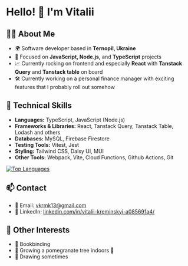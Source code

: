 # Hello! 👋 I'm Vitalii

## 👨‍💻 About Me
- 🌍 Software developer based in **Ternopil, Ukraine**
- 💼 Focused on **JavaScript, Node.js,** and **TypeScript** projects
- 📈 Currently rocking on frontend and especially **React** with **Tanstack Query** and **Tanstack table** on board
- 🛠️ Currently working on a personal finance manager with exciting features that I probably roll out somehow

## 🔧 Technical Skills
- **Languages:** TypeScript, JavaScript (Node.js)
- **Frameworks & Libraries:** React, Tanstack Query, Tanstack Table, Lodash and others
- **Databases:** MySQL, Firebase Firestore
- **Testing Tools:** Vitest, Jest
- **Styling:** Tailwind CSS, Daisy UI, MUI
- **Other Tools:** Webpack, Vite, Cloud Functions, Github Actions, Git

[![Top Languages](https://github-readme-stats.vercel.app/api/top-langs/?username=vitaliykreminskiy&layout=compact&theme=radical)](https://github.com/vitaliykreminskiy)

## 📫 Contact
- 📧 Email: [vkrmk13@gmail.com](mailto:vkrmk13@gmail.com)
- 💼 LinkedIn: [linkedin.com/in/vitalii-kreminskyi-a085691a4/](https://www.linkedin.com/in/vitalii-kreminskyi-a085691a4/)

## 👀 Other Interests
- 📔 Bookbinding
- 🌱 Growing a pomegranate tree indoors 🌳
- 🎨 Drawing sometimes
